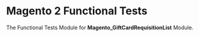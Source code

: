 # Magento 2 Functional Tests

The Functional Tests Module for **Magento_GiftCardRequisitionList** Module.
